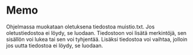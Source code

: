 # Memo

Ohjelmassa muokataan oletuksena tiedostoa muistio.txt. Jos oletustiedostoa ei löydy, se luodaan. Tiedostoon voi lisätä merkintöjä, sen sisällön voi lukea tai sen voi tyhjentää. Lisäksi tiedostoa voi vaihtaa, jolloin jos uutta tiedostoa ei löydy, se luodaan.

